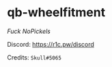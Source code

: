 # qb-wheelfitment

*Fuck NoPickels*

Discord: https://r1c.pw/discord

Credits: `Skull#5065`
<!-- <p align="center">
  <img alig src=""/>
</p> -->
